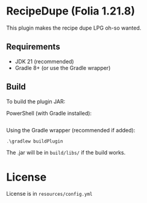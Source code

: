 # RecipeDupe (Folia 1.21.8)

This plugin makes the recipe dupe LPG oh-so wanted.

## Requirements
- JDK 21 (recommended)
- Gradle 8+ (or use the Gradle wrapper)

## Build
To build the plugin JAR:

PowerShell (with Gradle installed):
```powershell

```

Using the Gradle wrapper (recommended if added):
```powershell
.\gradlew buildPlugin
```

The .jar will be in `build/libs/` if the build works.

# License
License is in `resources/config.yml`
